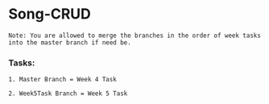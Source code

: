 # Song-CRUD

```
Note: You are allowed to merge the branches in the order of week tasks into the master branch if need be.
```

### Tasks:
```
1. Master Branch = Week 4 Task
```

```
2. Week5Task Branch = Week 5 Task
```
